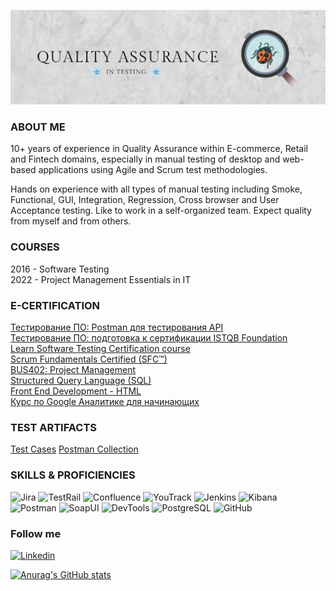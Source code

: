 ![Header](https://github.com/dmedzuta/dmedzuta/blob/main/banner/GitHub_banner.jpg)

### ABOUT ME
10+ years of experience in Quality Assurance within E-commerce, Retail and Fintech domains, especially in manual testing of desktop and web-based applications using Agile and Scrum test methodologies.</br>

Hands on experience with all types of manual testing including Smoke, Functional, GUI, Integration, Regression, Cross browser and User Acceptance testing.
Like to work in a self-organized team.
Expect quality from myself and from others.

### COURSES
2016 - Software Testing</br>
2022 - Project Management Essentials in IT

### E-CERTIFICATION
[Тестирование ПО: Postman для тестирования API](https://stepik.org/cert/1728378)</br>
[Тестирование ПО: подготовка к сертификации ISTQB Foundation](https://stepik.org/cert/1778132)</br>
[Learn Software Testing Certification course](https://www.eduonix.com/certificate/4d35565b4b)</br>
[Scrum Fundamentals Certified (SFC™)](https://www.scrumstudy.com/certification/verify?type=SFC&number=935696)</br>
[BUS402: Project Management](https://certificates.saylor.org/fcc7e787-6fac-4598-b564-14c0edb33547#gs.evhdrs)</br>
[Structured Query Language (SQL)](https://www.studysection.com/users/socialMedia/NjEzNDkz/ZGFyaW5hLm1lZHp1dGFAZ21haWwuY29t)</br>
[Front End Development - HTML](https://verify.mygreatlearning.com/verify/QJTCBYII)</br>
[Курс по Google Аналитике для начинающих](https://analytics.google.com/analytics/academy/certificate/Z-3dYrOwRX2D_2FRStjOxQ)</br>

### TEST ARTIFACTS
[Test Cases](https://github.com/dmedzuta/Test-cases)
[Postman Collection](https://github.com/dmedzuta/PostmanCollections_v1)

### SKILLS & PROFICIENCIES
![Jira](https://img.shields.io/badge/-Jira-565756?style=for-the-badge&logo=Jira)
![TestRail](https://img.shields.io/badge/-TestRail-565756?style=for-the-badge&logo=testrail)
![Confluence](https://img.shields.io/badge/-Confluence-565756?style=for-the-badge&logo=confluence)
![YouTrack](https://img.shields.io/badge/-YouTrack-565756?style=for-the-badge&logo=youtrack)
![Jenkins](https://img.shields.io/badge/-Jenkins-565756?style=for-the-badge&logo=jenkins)
![Kibana](https://img.shields.io/badge/-Kibana-565756?style=for-the-badge&logo=Kibana)
![Postman](https://img.shields.io/badge/-Postman-565756?style=for-the-badge&logo=postman)
![SoapUI](https://img.shields.io/badge/-SoapUI-565756?style=for-the-badge&logo=soapui)
![DevTools](https://img.shields.io/badge/-DevTools-565756?style=for-the-badge&logo=googlechrome)
![PostgreSQL](https://img.shields.io/badge/-PostgreSQL-565756?style=for-the-badge&logo=postgreSQL)
![GitHub](https://img.shields.io/badge/-GitHub-565756?style=for-the-badge&logo=GitHub)

### Follow me
[![Linkedin](https://img.shields.io/badge/-Linkedin-0d4202?style=for-the-badge&logo=Linkedin&logColor=57f7e2)](https://www.linkedin.com/in/dmedzuta/)

[![Anurag's GitHub stats](https://github-readme-stats.vercel.app/api?username=dmedzuta&show_icons=true&theme=radical)](https://github.com/dmedzuta/github-readme-stats)
